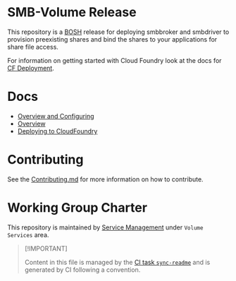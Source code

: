 # SMB-Volume Release

This repository is a [BOSH](https://github.com/cloudfoundry/bosh)
release for deploying smbbroker and smbdriver to provision preexisting
shares and bind the shares to your applications for share file access.

For information on getting started with Cloud Foundry look at the docs
for [CF Deployment](https://github.com/cloudfoundry/cf-deployment).

# Docs

-   [Overview and Configuring](./docs/01-configuring.md)
-   [Overview](./docs/01-overview.md)
-   [Deploying to
    CloudFoundry](./docs/02-deploying-smb-volume-service.md)

# Contributing

See the [Contributing.md](./.github/CONTRIBUTING.md) for more
information on how to contribute.

# Working Group Charter

This repository is maintained by [Service
Management](https://github.com/cloudfoundry/community/blob/main/toc/working-groups/service-management.md)
under `Volume Services` area.

> \[!IMPORTANT\]
>
> Content in this file is managed by the [CI task
> `sync-readme`](https://github.com/cloudfoundry/wg-app-platform-runtime-ci/blob/c83c224ad06515ed52f51bdadf6075f56300ec93/shared/tasks/sync-readme/metadata.yml)
> and is generated by CI following a convention.

